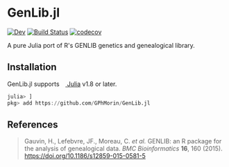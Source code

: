 # GenLib.jl

[![Dev](https://img.shields.io/badge/docs-dev-blue.svg)](https://gphmorin.github.io/GenLib.jl/dev)
[![Build Status](https://github.com/GPhMorin/GenLib.jl/actions/workflows/CI.yml/badge.svg?branch=main)](https://github.com/GPhMorin/GenLib.jl/actions/workflows/CI.yml?query=branch%3Amain)
[![codecov](https://codecov.io/gh/GPhMorin/GenLib.jl/graph/badge.svg?token=3A5C7F4H87)](https://codecov.io/gh/GPhMorin/GenLib.jl)

A pure Julia port of R's GENLIB genetics and genealogical library.

## Installation

GenLib.jl supports <a href="https://julialang.org"><img src="https://julialang.org/assets/infra/julia.ico" width="10em"> Julia</a> v1.8 or later.
```julia
julia> ]
pkg> add https://github.com/GPhMorin/GenLib.jl
```

## References

> Gauvin, H., Lefebvre, JF., Moreau, C. *et al.* GENLIB: an R package for the analysis of genealogical data. *BMC Bioinformatics* **16**, 160 (2015). https://doi.org/10.1186/s12859-015-0581-5

